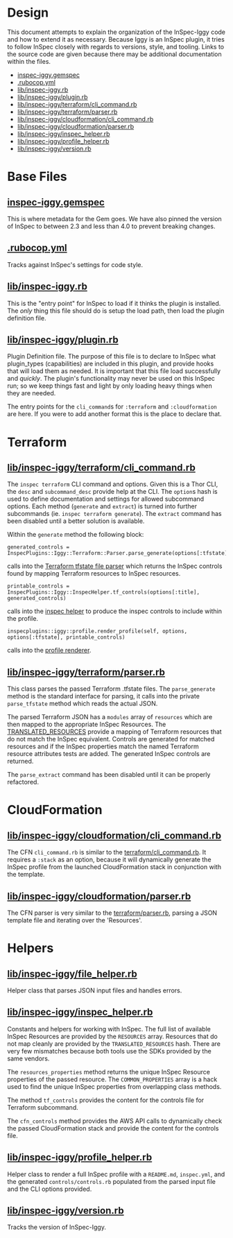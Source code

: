 # Design

This document attempts to explain the organization of the InSpec-Iggy code and how to extend it as necessary. Because Iggy is an InSpec plugin, it tries to follow InSpec closely with regards to versions, style, and tooling. Links to the source code are given because there may be additional documentation within the files.

* [inspec-iggy.gemspec](#gemspec)
* [.rubocop.yml](#rubocop)
* [lib/inspec-iggy.rb](#iggy)
* [lib/inspec-iggy/plugin.rb](#plugin)
* [lib/inspec-iggy/terraform/cli_command.rb](#tf_cli)
* [lib/inspec-iggy/terraform/parser.rb](#tf_parse)
* [lib/inspec-iggy/cloudformation/cli_command.rb](#cfn_cli)
* [lib/inspec-iggy/cloudformation/parser.rb](#cfn_parse)
* [lib/inspec-iggy/inspec_helper.rb](#inspec_helper)
* [lib/inspec-iggy/profile_helper.rb](#profile_helper)
* [lib/inspec-iggy/version.rb](#version)

# Base Files

## [inspec-iggy.gemspec](inspec-iggy.gemspec)<a name="gemspec"/>

 This is where metadata for the Gem goes. We have also pinned the version of InSpec to between 2.3 and less than 4.0 to prevent breaking changes.

## [.rubocop.yml](.rubocop.yml)<a name="rubocop"/>

Tracks against InSpec's settings for code style.

## [lib/inspec-iggy.rb](lib/inspec-iggy.rb)<a name="iggy"/>

This is the "entry point" for InSpec to load if it thinks the plugin is installed. The *only* thing this file should do is setup the load path, then load the plugin definition file.

## [lib/inspec-iggy/plugin.rb](lib/inspec-iggy/plugin.rb)<a name="plugin"/>

Plugin Definition file. The purpose of this file is to declare to InSpec what plugin_types (capabilities) are included in this plugin, and provide hooks that will load them as needed. It is important that this file load successfully and *quickly*. The plugin's functionality may never be used on this InSpec run; so we keep things fast and light by only loading heavy things when they are needed.

The entry points for the `cli_command`s for `:terraform` and `:cloudformation` are here. If you were to add another format this is the place to declare that.

# Terraform<a name="tf"/>

## [lib/inspec-iggy/terraform/cli_command.rb](lib/inspec-iggy/terraform/cli_command.rb)<a name="tf_cli"/>

The `inspec terraform` CLI command and options. Given this is a Thor CLI, the `desc` and `subcommand_desc` provide help at the CLI. The `option`s hash is used to define documentation and settings for allowed subcommand options. Each method (`generate` and `extract`) is turned into further subcommands (ie. `inspec terraform generate`). The `extract` command has been disabled until a better solution is available.

Within the `generate` method the following block:

    generated_controls = InspecPlugins::Iggy::Terraform::Parser.parse_generate(options[:tfstate])

calls into the [Terraform tfstate file parser](#tf_parse) which returns the InSpec controls found by mapping Terraform resources to InSpec resources.

    printable_controls = InspecPlugins::Iggy::InspecHelper.tf_controls(options[:title], generated_controls)

calls into the [inspec helper](#inspec_helper) to produce the inspec controls to include within the profile.

    inspecplugins::iggy::profile.render_profile(self, options, options[:tfstate], printable_controls)

calls into the [profile renderer](#profile_helper).

## [lib/inspec-iggy/terraform/parser.rb](lib/inspec-iggy/terraform/parser.rb)<a name="tf_parse"/>

This class parses the passed Terraform .tfstate files. The `parse_generate` method is the standard interface for parsing, it calls into the private `parse_tfstate` method which reads the actual JSON.

The parsed Terraform JSON has a `modules` array of `resources` which are then mapped to the appropriate InSpec Resources. The [TRANSLATED_RESOURCES](#inspec_helper) provide a mapping of Terraform resources that do not match the InSpec equivalent. Controls are generated for matched resources and if the InSpec properties match the named Terraform resource attributes tests are added. The generated InSpec controls are returned.

The `parse_extract` command has been disabled until it can be properly refactored.

# CloudFormation<a name="cfn"/>

## [lib/inspec-iggy/cloudformation/cli_command.rb](lib/inspec-iggy/cloudformation/cli_command.rb)<a name="cfn_cli"/>

The CFN `cli_command.rb` is similar to the [terraform/cli_command.rb](#tf_cli). It requires a `:stack` as an option, because it will dynamically generate the InSpec profile from the launched CloudFormation stack in conjunction with the template.

## [lib/inspec-iggy/cloudformation/parser.rb](lib/inspec-iggy/cloudformation/parser.rb)<a name="cfn_parse"/>

The CFN parser is very similar to the [terraform/parser.rb](#tf_parse), parsing a JSON template file and iterating over the 'Resources'.

# Helpers

## [lib/inspec-iggy/file_helper.rb](lib/inspec-iggy/file_helper.rb)<a name="file_helper"/>

Helper class that parses JSON input files and handles errors.

## [lib/inspec-iggy/inspec_helper.rb](lib/inspec-iggy/inspec_helper.rb)<a name="inspec_helper"/>

Constants and helpers for working with InSpec. The full list of available InSpec Resources are provided by the `RESOURCES` array. Resources that do not map cleanly are provided by the `TRANSLATED_RESOURCES` hash. There are very few mismatches because both tools use the SDKs provided by the same vendors.

The `resources_properties` method returns the unique InSpec Resource properties of the passed resource. The `COMMON_PROPERTIES` array is a hack used to find the unique InSpec properties from overlapping class methods.

The method `tf_controls` provides the content for the controls file for Terraform subcommand.

The `cfn_controls` method provides the AWS API calls to dynamically check the passed CloudFormation stack and provide the content for the controls file.

## [lib/inspec-iggy/profile_helper.rb](lib/inspec-iggy/profile_helper.rb)<a name="profile_helper"/>

Helper class to render a full InSpec profile with a `README.md`, `inspec.yml`, and the generated `controls/controls.rb` populated from the parsed input file and the CLI options provided.

## [lib/inspec-iggy/version.rb](lib/inspec-iggy/version.rb)<a name="version"/>

Tracks the version of InSpec-Iggy.

